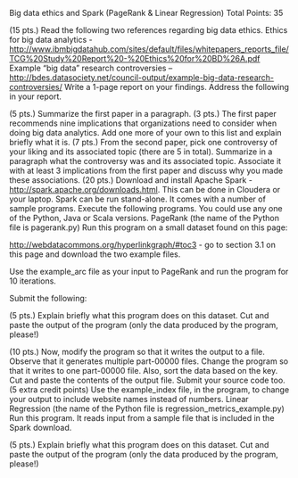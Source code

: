 Big data ethics and Spark (PageRank & Linear Regression)
Total Points: 35

(15 pts.) Read the following two references regarding big data ethics.
Ethics for big data analytics - http://www.ibmbigdatahub.com/sites/default/files/whitepapers_reports_file/TCG%20Study%20Report%20-%20Ethics%20for%20BD%26A.pdf
Example “big data” research controversies – http://bdes.datasociety.net/council-output/example-big-data-research-controversies/
Write a 1-page report on your findings. Address the following in your report.

(5 pts.) Summarize the first paper in a paragraph.
(3 pts.) The first paper recommends nine implications that organizations need to consider when doing big data analytics. Add one more of your own to this list and explain briefly what it is.
(7 pts.) From the second paper, pick one controversy of your liking and its associated topic (there are 5 in total). Summarize in a paragraph what the controversy was and its associated topic. Associate it with at least 3 implications from the first paper and discuss why you made these associations.
(20 pts.) Download and install Apache Spark - http://spark.apache.org/downloads.html. This can be done in Cloudera or your laptop. Spark can be run stand-alone. It comes with a number of sample programs. Execute the following programs. You could use any one of the Python, Java or Scala versions.
PageRank (the name of the Python file is pagerank.py)
Run this program on a small dataset found on this page:

http://webdatacommons.org/hyperlinkgraph/#toc3 - go to section 3.1 on this page and download the two example files.

Use the example_arc file as your input to PageRank and run the program for 10 iterations.

Submit the following:

(5 pts.) Explain briefly what this program does on this dataset. Cut and paste the output of the program (only the data produced by the program, please!)

(10 pts.) Now, modify the program so that it writes the output to a file. Observe that it generates multiple part-00000 files. Change the program so that it writes to one part-00000 file. Also, sort the data based on the key. Cut and paste the contents of the output file. Submit your source code too.
(5 extra credit points) Use the example_index file, in the program, to change your output to include website names instead of numbers.
Linear Regression (the name of the Python file is regression_metrics_example.py)
  Run this program. It reads input from a sample file that is included in the Spark download.

(5 pts.) Explain briefly what this program does on this dataset. Cut and paste the output of the program (only the data produced by the program, please!)
